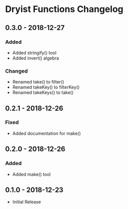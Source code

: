 # Dryist Functions Changelog

## 0.3.0 - 2018-12-27

### Added

- Added stringify() tool
- Added invert() algebra

### Changed

- Renamed take() to filter()
- Renamed takeKey() to filterKey()
- Renamed takeKeys() to take()

## 0.2.1 - 2018-12-26

### Fixed

- Added documentation for make()

## 0.2.0 - 2018-12-26

### Added

- Added make() tool

## 0.1.0 - 2018-12-23

- Initial Release
